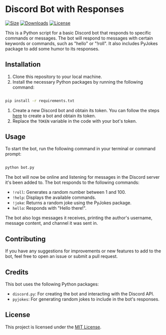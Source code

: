 # Discord Bot with Responses

[![Size](https://img.shields.io/github/languages/code-size/kmgrime/pybot_discord)](https://github.com/kmgrime/pybot_discord)
[![Downloads](https://img.shields.io/github/downloads/kmgrime/pybot_discord/total)](https://github.com/kmgrime/pybot_discord)
[![License](https://img.shields.io/github/license/kmgrime/pybot_discord)](https://github.com/kmgrime/pybot_discord/blob/main/LICENSE)

This is a Python script for a basic Discord bot that responds to specific commands or messages. The bot will respond to messages with certain keywords or commands, such as "hello" or "!roll". It also includes PyJokes package to add some humor to its responses.

## Installation

1. Clone this repository to your local machine.
2. Install the necessary Python packages by running the following command:

```sh

pip install -r requirements.txt
```

1. Create a new Discord bot and obtain its token. You can follow the steps [here](https://discordpy.readthedocs.io/en/stable/discord.html) to create a bot and obtain its token.
2. Replace the `TOKEN` variable in the code with your bot's token.

## Usage

To start the bot, run the following command in your terminal or command prompt:

```sh

python bot.py
```

The bot will now be online and listening for messages in the Discord server it's been added to. The bot responds to the following commands:

- `!roll`: Generates a random number between 1 and 100.
- `!help`: Displays the available commands.
- `!joke`: Returns a random joke using the PyJokes package.
- `hello`: Responds with "Hello there!".

The bot also logs messages it receives, printing the author's username, message content, and channel it was sent in.

## Contributing

If you have any suggestions for improvements or new features to add to the bot, feel free to open an issue or submit a pull request.

## Credits

This bot uses the following Python packages:

- `discord.py`: For creating the bot and interacting with the Discord API.
- `pyjokes`: For generating random jokes to include in the bot's responses.

## License

This project is licensed under the [MIT License](https://github.com/kmgrime/pybot_discord/blob/main/LICENSE).

